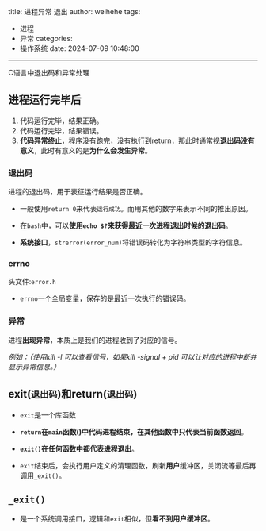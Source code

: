 title: 进程异常 退出
author: weihehe
tags:
  - 进程
  - 异常
categories:
  - 操作系统
date: 2024-07-09 10:48:00
---
C语言中退出码和异常处理
<!--more-->

## 进程运行完毕后

1. 代码运行完毕，结果正确。
2. 代码运行完毕，结果错误。
3. **代码异常终止**，程序没有跑完，没有执行到return，那此时通常视**退出码没有意义**，此时有意义的是**为什么会发生异常**。


### 退出码

进程的退出码，用于表征运行结果是否正确。

- 一般使用`return 0`来代表`运行成功`。而用其他的数字来表示不同的推出原因。

- 在`bash`中，可以**使用`echo $?`来获得最近一次进程退出时候的退出码**。

- **系统接口**，`strerror(error_num)`将错误码转化为字符串类型的字符信息。

### errno

头文件:`error.h`

- `errno`一个全局变量，保存的是最近一次执行的错误码。

### 异常

进程**出现异常**，本质上是我们的进程收到了对应的信号。

*例如：（使用kill -l 可以查看信号，如果kill -signal + pid 可以让对应的进程中断并显示异常信息。）*

## exit(`退出码`)和return(`退出码`)

- `exit`是一个库函数

- **`return`在`main`函数()中代码进程结束，在其他函数中只代表当前函数返回**。

- **`exit()`在任何函数中都代表进程退出**。

- `exit`结束后，会执行用户定义的清理函数，刷新**用户**缓冲区，关闭流等最后再调用`_exit()`。

## `_exit()`

- 是一个系统调用接口，逻辑和`exit`相似，但**看不到用户缓冲区**。